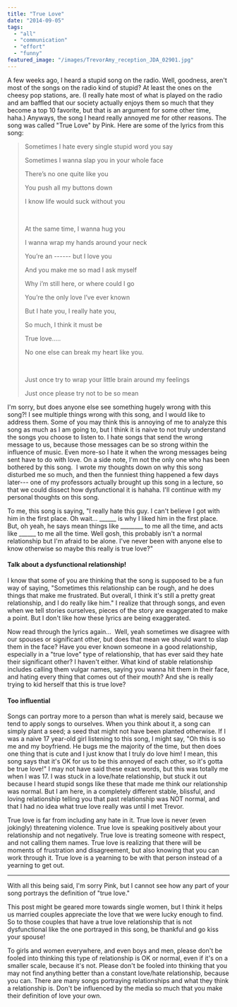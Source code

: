 ```yaml
---
title: "True Love"
date: "2014-09-05"
tags:
  - "all"
  - "communication"
  - "effort"
  - "funny"
featured_image: "/images/TrevorAmy_reception_JDA_02901.jpg"
---
```


A few weeks ago, I heard a stupid song on the radio. Well, goodness, aren't most of the songs on the radio kind of stupid? At least the ones on the cheesy pop stations, are. (I really hate most of what is played on the radio and am baffled that our society actually enjoys them so much that they become a top 10 favorite, but that is an argument for some other time, haha.) Anyways, the song I heard really annoyed me for other reasons. The song was called "True Love" by Pink. Here are some of the lyrics from this song:

> Sometimes I hate every single stupid word you say
> 
> Sometimes I wanna slap you in your whole face
> 
> There’s no one quite like you
> 
> You push all my buttons down
> 
> I know life would suck without you
> 
>  
> 
> At the same time, I wanna hug you
> 
> I wanna wrap my hands around your neck
> 
> You’re an ------ but I love you
> 
> And you make me so mad I ask myself
> 
> Why i’m still here, or where could I go
> 
> You’re the only love I’ve ever known
> 
> But I hate you, I really hate you,
> 
> So much, I think it must be
> 
> True love…..
> 
> No one else can break my heart like you.
> 
>  
> 
> Just once try to wrap your little brain around my feelings
> 
> Just once please try not to be so mean

I'm sorry, but does anyone else see something hugely wrong with this song?! I see multiple things wrong with this song, and I would like to address them. Some of you may think this is annoying of me to analyze this song as much as I am going to, but I think it is naive to not truly understand the songs you choose to listen to. I hate songs that send the wrong message to us, because those messages can be so strong within the influence of music. Even more-so I hate it when the wrong messages being sent have to do with love. On a side note, I'm not the only one who has been bothered by this song.  I wrote my thoughts down on why this song disturbed me so much, and then the funniest thing happened a few days later--- one of my professors actually brought up this song in a lecture, so that we could dissect how dysfunctional it is hahaha. I'll continue with my personal thoughts on this song.

To me, this song is saying, "I really hate this guy. I can't believe I got with him in the first place. Oh wait... \_\_\_\_\_\_ is why I liked him in the first place. But, oh yeah, he says mean things like \_\_\_\_\_\_\_\_ to me all the time, and acts like \_\_\_\_\_\_ to me all the time. Well gosh, this probably isn't a normal relationship but I'm afraid to be alone. I've never been with anyone else to know otherwise so maybe this really is true love?"

#### Talk about a dysfunctional relationship!

I know that some of you are thinking that the song is supposed to be a fun way of saying, "Sometimes this relationship can be rough, and he does things that make me frustrated. But overall, I think it's still a pretty great relationship, and I do really like him." I realize that through songs, and even when we tell stories ourselves, pieces of the story are exaggerated to make a point. But I don't like how these lyrics are being exaggerated.

Now read through the lyrics again...  Well, yeah sometimes we disagree with our spouses or significant other, but does that mean we should want to slap them in the face? Have you ever known someone in a good relationship, especially in a "true love" type of relationship, that has ever said they hate their significant other? I haven't either. What kind of stable relationship includes calling them vulgar names, saying you wanna hit them in their face, and hating every thing that comes out of their mouth? And she is really trying to kid herself that this is true love?

#### Too influential

Songs can portray more to a person than what is merely said, because we tend to apply songs to ourselves. When you think about it, a song can simply plant a seed; a seed that might not have been planted otherwise. If I was a naive 17 year-old girl listening to this song, I might say, "Oh this is so me and my boyfriend. He bugs me the majority of the time, but then does one thing that is cute and I just know that I truly do love him! I mean, this song says that it's OK for us to be this annoyed of each other, so it's gotta be true love!" I may not have said these exact words, but this was totally me when I was 17. I was stuck in a love/hate relationship, but stuck it out because I heard stupid songs like these that made me think our relationship was normal. But I am here, in a completely different stable, blissful, and loving relationship telling you that past relationship was NOT normal, and that I had no idea what true love really was until I met Trevor.

True love is far from including any hate in it. True love is never (even jokingly) threatening violence. True love is speaking positively about your relationship and not negatively. True love is treating someone with respect, and not calling them names. True love is realizing that there will be moments of frustration and disagreement, but also knowing that you can work through it. True love is a yearning to be with that person instead of a yearning to get out.

* * *

With all this being said, I'm sorry Pink, but I cannot see how any part of your song portrays the definition of "true love."

This post might be geared more towards single women, but I think it helps us married couples appreciate the love that we were lucky enough to find. So to those couples that have a true love relationship that is not dysfunctional like the one portrayed in this song, be thankful and go kiss your spouse!

To girls and women everywhere, and even boys and men, please don't be fooled into thinking this type of relationship is OK or normal, even if it's on a smaller scale, because it's not. Please don't be fooled into thinking that you may not find anything better than a constant love/hate relationship, because you can. There are many songs portraying relationships and what they think a relationship is. Don't be influenced by the media so much that you make their definition of love your own.
